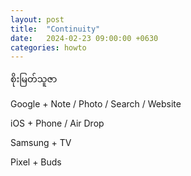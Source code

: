 ```yaml
---
layout: post
title:  "Continuity"
date:   2024-02-23 09:00:00 +0630
categories: howto
---
```


စိုးမြတ်သူဇာ

Google + Note / Photo / Search / Website

iOS + Phone / Air Drop 

Samsung + TV

Pixel + Buds